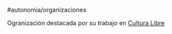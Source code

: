 #autonomia/organizaciones 


Ogranización destacada por su trabajo en [Cultura Libre](Cultura%20Libre.md)
